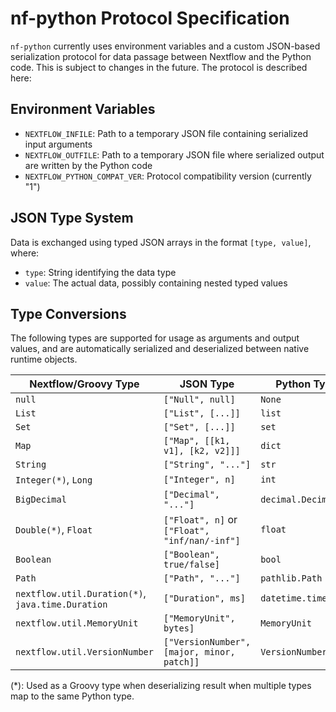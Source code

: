 # nf-python Protocol Specification

`nf-python` currently uses environment variables and a custom JSON-based serialization protocol
for data passage between Nextflow and the Python code. This is subject to changes in the future.
The protocol is described here:

## Environment Variables

- `NEXTFLOW_INFILE`: Path to a temporary JSON file containing serialized input arguments
- `NEXTFLOW_OUTFILE`: Path to a temporary JSON file where serialized output are written by the Python code
- `NEXTFLOW_PYTHON_COMPAT_VER`: Protocol compatibility version (currently "1")

## JSON Type System

Data is exchanged using typed JSON arrays in the format `[type, value]`, where:
- `type`: String identifying the data type
- `value`: The actual data, possibly containing nested typed values

## Type Conversions

The following types are supported for usage as arguments and output values,
and are automatically serialized and deserialized between native runtime objects.

| Nextflow/Groovy Type | JSON Type | Python Type |
|-------------|-----------|------------|
| `null` | `["Null", null]` | `None` |
| `List` | `["List", [...]]` | `list` |
| `Set` | `["Set", [...]]` | `set` |
| `Map` | `["Map", [[k1, v1], [k2, v2]]]` | `dict` |
| `String` | `["String", "..."]` | `str` |
| `Integer(*)`, `Long` | `["Integer", n]` | `int` |
| `BigDecimal` | `["Decimal", "..."]` | `decimal.Decimal` |
| `Double(*)`, `Float` | `["Float", n]` or `["Float", "inf/nan/-inf"]` | `float` |
| `Boolean` | `["Boolean", true/false]` | `bool` |
| `Path` | `["Path", "..."]` | `pathlib.Path` |
| `nextflow.util.Duration(*)`, `java.time.Duration` | `["Duration", ms]` | `datetime.timedelta` |
| `nextflow.util.MemoryUnit` | `["MemoryUnit", bytes]` | `MemoryUnit` |
| `nextflow.util.VersionNumber` | `["VersionNumber", [major, minor, patch]]` | `VersionNumber` |

(*): Used as a Groovy type when deserializing result when multiple types map to the same Python type.
